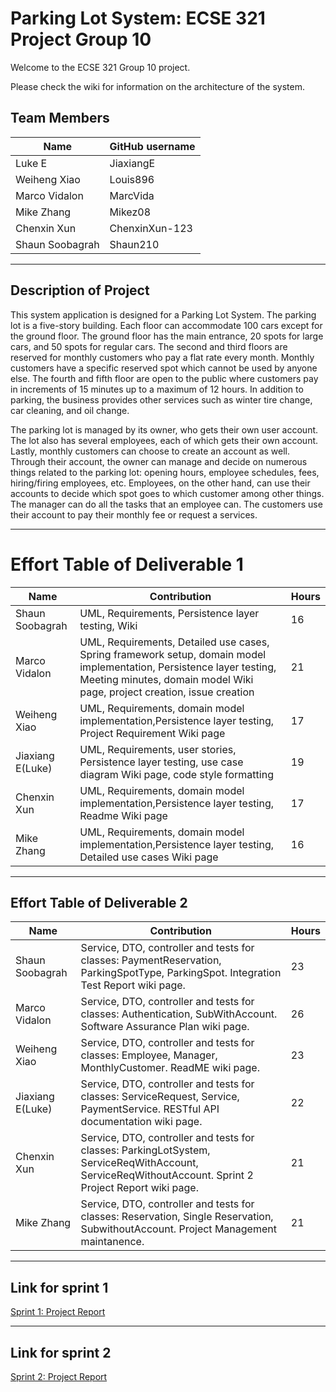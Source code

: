 # Parking Lot System: ECSE 321 Project Group 10

Welcome to the ECSE 321 Group 10 project.

Please check the wiki for information on the architecture of the system.

## Team Members

| Name           | GitHub username |
|----------------|-----------------|
| Luke E         | JiaxiangE       |
| Weiheng Xiao   | Louis896        |
| Marco Vidalon  | MarcVida        |
| Mike Zhang     | Mikez08         |
| Chenxin Xun    | ChenxinXun-123  |
| Shaun Soobagrah| Shaun210       |

***

## Description of Project

This system application is designed for a Parking Lot System.
The parking lot is a five-story building. Each floor can accommodate 100 cars except for the ground floor. The ground floor has the main entrance, 20 spots for large cars, and 50 spots for regular cars. The second and third floors are reserved for monthly customers who pay a flat rate every month. Monthly customers have a specific reserved spot which cannot be used by anyone else. The fourth and fifth floor are open to the public where customers pay in increments of 15 minutes up to a maximum of 12 hours. In addition to parking, the business provides other services such as winter tire change, car cleaning, and oil change.

The parking lot is managed by its owner, who gets their own user account. The lot also has several employees, each of which gets their own account. Lastly, monthly customers can choose to create an account as well. Through their account, the owner can manage and decide on numerous things related to the parking lot: opening hours, employee schedules, fees, hiring/firing employees, etc. Employees, on the other hand, can use their accounts to decide which spot goes to which customer among other things. The manager can do all the tasks that an employee can. The customers use their account to pay their monthly fee or request a services.

***

# Effort Table of Deliverable 1

| Name      | Contribution  | Hours         | 
| ------------- | ------------- | ------------- |
| Shaun Soobagrah  | UML, Requirements, Persistence layer testing, Wiki| 16|
| Marco Vidalon    | UML, Requirements, Detailed use cases, Spring framework setup, domain model implementation, Persistence layer testing, Meeting minutes, domain model Wiki page, project creation, issue creation | 21 |
| Weiheng Xiao  | UML, Requirements, domain model implementation,Persistence layer testing, Project Requirement Wiki page| 17|
| Jiaxiang E(Luke)  | UML, Requirements, user stories, Persistence layer testing, use case diagram Wiki page, code style formatting| 19|
| Chenxin Xun | UML, Requirements, domain model implementation,Persistence layer testing, Readme Wiki page| 17|
| Mike Zhang | UML, Requirements, domain model implementation,Persistence layer testing, Detailed use cases Wiki page| 16|

***

## Effort Table of Deliverable 2
| Name      | Contribution                                                                                                                                          | Hours | 
| ------------- |-------------------------------------------------------------------------------------------------------------------------------------------------------|-------|
| Shaun Soobagrah  | Service, DTO, controller and tests for classes: PaymentReservation, ParkingSpotType, ParkingSpot. Integration Test Report wiki page.                  | 23    |
| Marco Vidalon    | Service, DTO, controller and tests for classes: Authentication, SubWithAccount. Software Assurance Plan wiki page.                                    | 26    |
| Weiheng Xiao  | Service, DTO, controller and tests for classes: Employee, Manager, MonthlyCustomer. ReadME wiki page.                                                 | 23    |
| Jiaxiang E(Luke)  | Service, DTO, controller and tests for classes: ServiceRequest, Service, PaymentService. RESTful API documentation wiki page.                         | 22    |
| Chenxin Xun | Service, DTO, controller and tests for classes: ParkingLotSystem, ServiceReqWithAccount, ServiceReqWithoutAccount. Sprint 2 Project Report wiki page. | 21    |
| Mike Zhang | Service, DTO, controller and tests for classes: Reservation, Single Reservation, SubwithoutAccount. Project Management maintanence.                   | 21    |

***

## Link for sprint 1
<a href="https://github.com/McGill-ECSE321-W23/project-group-10/wiki/Sprint-1:-Project-Report">Sprint 1: Project Report</a>

***
## Link for sprint 2
<a href="https://github.com/McGill-ECSE321-W23/project-group-10/wiki/Sprint-2:-Project-Report">Sprint 2: Project Report</a>
